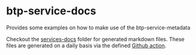 # btp-service-docs
Provides some examples on how to make use of the btp-service-metadata

Checkout the [services-docs](services-docs/) folder for generated markdown files. These files are generated on a daily basis via the defined [Github action](.github/workflows/get-btp-service-metadata.yml).
